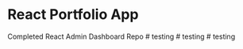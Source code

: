 # React Portfolio App

Completed React Admin Dashboard Repo
#   t e s t i n g  
 #   t e s t i n g  
 #   t e s t i n g  
 